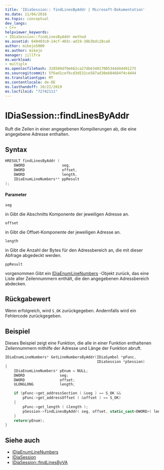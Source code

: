 ```yaml
---
title: 'IDiaSession:: findLinesByAddr | Microsoft-Dokumentation'
ms.date: 11/04/2016
ms.topic: conceptual
dev_langs:
- C++
helpviewer_keywords:
- IDiaSession::findLinesByAddr method
ms.assetid: 640403c0-14cf-403c-ad19-38b3bdc28ca8
author: mikejo5000
ms.author: mikejo
manager: jillfra
ms.workload:
- multiple
ms.openlocfilehash: 328589df0e662ca27db634017005344d44491275
ms.sourcegitcommit: 5f6ad1cefbcd3d531ce587ad30e684684f4c4d44
ms.translationtype: MT
ms.contentlocale: de-DE
ms.lasthandoff: 10/22/2019
ms.locfileid: "72742111"
---
```

# <a name="idiasessionfindlinesbyaddr"></a>IDiaSession::findLinesByAddr
Ruft die Zeilen in einer angegebenen Kompilierungen ab, die eine angegebene Adresse enthalten.

## <a name="syntax"></a>Syntax

```C++
HRESULT findLinesByAddr (
    DWORD                 seg,
    DWORD                 offset,
    DWORD                 length,
    IDiaEnumLineNumbers** ppResult
);
```

#### <a name="parameters"></a>Parameter
`seg`

in Gibt die Abschnitts Komponente der jeweiligen Adresse an.

`offset`

in Gibt die Offset-Komponente der jeweiligen Adresse an.

`length`

in Gibt die Anzahl der Bytes für den Adressbereich an, die mit dieser Abfrage abgedeckt werden.

`ppResult`

vorgenommen Gibt ein [IDiaEnumLineNumbers](../../debugger/debug-interface-access/idiaenumlinenumbers.md) -Objekt zurück, das eine Liste aller Zeilennummern enthält, die den angegebenen Adressbereich abdecken.

## <a name="return-value"></a>Rückgabewert
Wenn erfolgreich, wird `S_OK` zurückgegeben. Andernfalls wird ein Fehlercode zurückgegeben.

## <a name="example"></a>Beispiel
Dieses Beispiel zeigt eine Funktion, die alle in einer Funktion enthaltenen Zeilennummern mithilfe der Adresse und Länge der Funktion abruft.

```C++
IDiaEnumLineNumbers* GetLineNumbersByAddr(IDiaSymbol *pFunc,
                                          IDiaSession *pSession)
{
    IDiaEnumLineNumbers* pEnum = NULL;
    DWORD                seg;
    DWORD                offset;
    ULONGLONG            length;

    if (pFunc->get_addressSection ( &seg ) == S_OK &&
        pFunc->get_addressOffset ( &offset ) == S_OK)
    {
        pFunc->get_length ( &length );
        pSession->findLinesByAddr( seg, offset, static_cast<DWORD>( length ), &pEnum );
    }
    return(pEnum);
}
```

## <a name="see-also"></a>Siehe auch
- [IDiaEnumLineNumbers](../../debugger/debug-interface-access/idiaenumlinenumbers.md)
- [IDiaSession](../../debugger/debug-interface-access/idiasession.md)
- [IDiaSession::findLinesByVA](../../debugger/debug-interface-access/idiasession-findlinesbyva.md)

